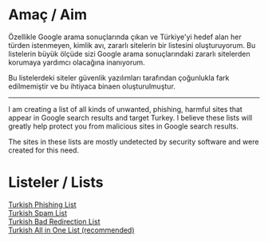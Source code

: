 # Amaç / Aim
Özellikle Google arama sonuçlarında çıkan ve Türkiye'yi hedef alan her türden istenmeyen, kimlik avı, zararlı sitelerin bir listesini oluşturuyorum.
Bu listelerin büyük ölçüde sizi Google arama sonuçlarındaki zararlı sitelerden korumaya yardımcı olacağına inanıyorum.

Bu listelerdeki siteler güvenlik yazılımları tarafından çoğunlukla fark edilmemiştir ve bu ihtiyaca binaen oluşturulmuştur.

---

I am creating a list of all kinds of unwanted, phishing, harmful sites that appear in Google search results and target Turkey.
I believe these lists will greatly help protect you from malicious sites in Google search results.

The sites in these lists are mostly undetected by security software and were created for this need.


# Listeler / Lists
[Turkish Phishing List](https://github.com/yildizyan/hosts/blob/main/turkish-phishing-list)
<br>[Turkish Spam List](https://github.com/yildizyan/hosts/blob/main/turkish-spam-list)
<br>[Turkish Bad Redirection List](https://github.com/yildizyan/hosts/blob/main/turkish-bad-redirection-list)
<br>[Turkish All in One List (recommended)](https://github.com/yildizyan/hosts/blob/main/turkish-all-in-one-list)
